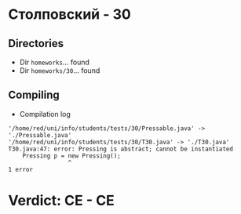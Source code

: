 # Столповский - 30
## Directories
- Dir `homeworks`... found
- Dir `homeworks/30`... found
## Compiling
- Compilation log
```
'/home/red/uni/info/students/tests/30/Pressable.java' -> './Pressable.java'
'/home/red/uni/info/students/tests/30/T30.java' -> './T30.java'
T30.java:47: error: Pressing is abstract; cannot be instantiated
    Pressing p = new Pressing();
                 ^
1 error

```
# Verdict: **CE** - CE

